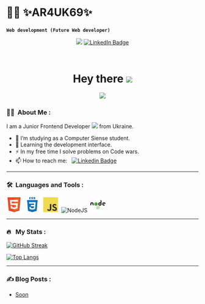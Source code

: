 # 🏄‍♂️ ✨AR4UK69✨
**`Web development (Future Web developer)`**
<p align="center">
<img src="https://media.giphy.com/media/v1.Y2lkPTc5MGI3NjExbGprZWV2MHo3bzl1ZmttNmUzczQwbWp2MHFsbDJpMXA1ZHY3YjJ6YyZlcD12MV9pbnRlcm5hbF9naWZfYnlfaWQmY3Q9Zw/KpACNEh8jXK2Q/giphy.gif"/>
<a href="https://www.linkedin.com/in/ar4uk69"><img src="https://img.shields.io/badge/LinkedIn-blue?style=for-the-badge&logo=linkedin&logoColor=white" alt="LinkedIn Badge"></a>
</p>
<p align="center">
<!-- <a href="https://www.buymeacoffee.com/ar4uk69" target="_blank"><img src="https://cdn.buymeacoffee.com/buttons/default-orange.png" alt="Buy Me A Coffee" height="41" width="174"></a>
</p> -->
<p align="center"><img src="https://komarev.com/ghpvc/?username=ar4uk69&style=flat-square&color=red" alt=""></p>

<h1 align="center">Hey there <img src="https://media.giphy.com/media/hvRJCLFzcasrR4ia7z/giphy.gif" width="40"></h1>

<p align="center"><img src="https://cdn.dribbble.com/users/1708950/screenshots/4188877/media/e93c404a9544c94b99bbc8574f7b8626.gif" height="450px"/></p>

### :woman_technologist: &nbsp;About Me :

I am a Junior Frontend Developer <img src="https://media.giphy.com/media/WUlplcMpOCEmTGBtBW/giphy.gif" width="30"> from Ukraine.

- 🔭 I’m studying as a Computer Siense student.
- 🌱 Learning the development interface.
- ⚡ In my free time I solve problems on Code wars.
- 📫 How to reach me: &nbsp; [![Linkedin Badge](https://img.shields.io/badge/-ar4uk69-blue?style=flat&logo=Linkedin&logoColor=white)](https://www.linkedin.com/in/ar4uk69)

---

### 🛠 &nbsp;Languages and Tools :

<p>
<img src="https://github.com/devicons/devicon/blob/master/icons/html5/html5-original.svg" title="HTML5" alt="HTML" width="40" height="40"/>&nbsp;
<img src="https://github.com/devicons/devicon/blob/master/icons/css3/css3-plain-wordmark.svg"  title="CSS3" alt="CSS" width="40" height="40"/>&nbsp;
<img src="https://github.com/devicons/devicon/blob/master/icons/javascript/javascript-original.svg" title="JavaScript" alt="JavaScript" width="40" height="40"/>&nbsp;
<img src="https://github.com/devicons/devicon/blob/master/icons/nodejs/vuejs-original-wordmark.svg" title="Vuejs" alt="NodeJS" width="40" height="40"/>&nbsp;
<img src="https://github.com/devicons/devicon/blob/master/icons/nodejs/nodejs-original-wordmark.svg" title="NodeJS" alt="NodeJS" width="40" height="40"/>&nbsp;
<!-- <img src="https://github.com/devicons/devicon/blob/master/icons/git/git-original-wordmark.svg" title="Git" **alt="Git" width="40" height="40"/>&nbsp;
<img src="https://github.com/devicons/devicon/blob/master/icons/react/react-original-wordmark.svg" title="React" alt="React" width="40" height="40"/>&nbsp;
<img src="https://github.com/devicons/devicon/blob/master/icons/mysql/mysql-original-wordmark.svg" title="MySQL"  alt="MySQL" width="40" height="40"/>&nbsp; -->
</p>

---

### 🔥 &nbsp; My Stats :
[![GitHub Streak](http://github-readme-streak-stats.herokuapp.com?user=ar4uk69&theme=dark&background=000000)](https://git.io/streak-stats)

[![Top Langs](https://github-readme-stats.vercel.app/api/top-langs/?username=ar4uk69&layout=compact&theme=vision-friendly-dark)](https://github.com/anuraghazra/github-readme-stats)

---

### ✍️ Blog Posts : 
- [Soon](https://www.github.com/ar4uk69)
<!-- BLOG-POST-LIST:START -->
<!-- BLOG-POST-LIST:END -->

